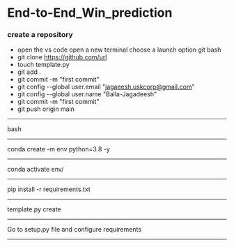 # End-to-End_Win_prediction

### create a  repository 
* open the vs code open a new terminal choose a launch option git bash 
* git clone https://github.com/url
* touch template.py
* git add .
* git commit -m "first commit"
* git config --global user.email "jagaeesh.uskcorp@gmail.com"
* git config --global user.name "Balla-Jagadeesh"
* git commit -m "first commit"
* git push origin main

**** 
bash
****
conda create -m env python=3.8 -y
****
conda activate env/
****
pip install -r requirements.txt
****
template.py create 
***
Go to setup.py file and configure requirements 
***

